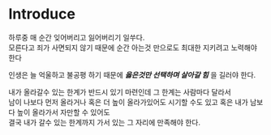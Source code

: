 # Introduce

하루중 매 순간 잊어버리고 잃어버리기 일쑤다.  
모른다고 죄가 사면되지 않기 때문에 순간 아는것 만으로도 최대한 지키려고 노력해야 한다

인생은 늘 억울하고 불공평 하기 때문에 _**옳은것만 선택하며 살아갈 힘**_ 을 길러야 한다.

내가 올라갈수 있는 한계가 반드시 있기 마련인데 그 한계는 사람마다 달라서  
남이 나보다 먼저 올라거나 혹은 더 높이 올라가있어도 시기할 수도 있고 혹은 내가 남보다 높이 올라가서 자만할 수 있어도  
결국 내가 갈수 있는 한계까지 가서 있는 그 자리에 만족해야 한다.